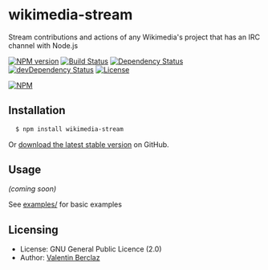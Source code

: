 wikimedia-stream
======
Stream contributions and actions of any Wikimedia's project that has an IRC channel with Node.js

[![NPM version](https://badge.fury.io/js/wikimedia-stream.png)](http://badge.fury.io/js/wikimedia-stream)
[![Build Status](https://api.travis-ci.org/ValentinBrclz/wikimedia-stream.png)](http://travis-ci.org/ValentinBrclz/wikimedia-stream)
[![Dependency Status](https://img.shields.io/david/ValentinBrclz/wikimedia-stream.svg?style=flat)](https://david-dm.org/ValentinBrclz/wikimedia-stream#info=Dependencies)
[![devDependency Status](https://img.shields.io/david/dev/ValentinBrclz/wikimedia-stream.svg?style=flat)](https://david-dm.org/ValentinBrclz/wikimedia-stream#info=devDependencies)
[![License](https://img.shields.io/badge/license-GPLv2-blue.svg?style=flat)](http://opensource.org/licenses/GPL-2.0)

[![NPM](https://nodei.co/npm/wikimedia-stream.png?downloads=true&downloadRank=true)](https://nodei.co/npm/wikimedia-stream/)

## Installation
``` bash
  $ npm install wikimedia-stream
```

Or [download the latest stable version](https://github.com/ValentinBrclz/wikimedia-stream/releases) on GitHub.

## Usage
_(coming soon)_

See [examples/](https://github.com/ValentinBrclz/wikimedia-stream/blob/master/examples/) for basic examples

## Licensing
* License: GNU General Public Licence (2.0)
* Author: [Valentin Berclaz](https://github.com/ValentinBrclz)
